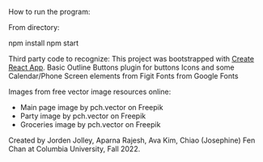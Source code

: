 How to run the program:

From directory:

npm install
npm start

Third party code to recognize:
This project was bootstrapped with [Create React App](https://github.com/facebook/create-react-app).
Basic Outline Buttons plugin for buttons
Icons and some Calendar/Phone Screen elements from Figit
Fonts from Google Fonts

Images from free vector image resources online:
- Main page image by pch.vector on Freepik
- Party image by pch.vector on Freepik
- Groceries image by pch.vector on Freepik

Created by Jorden Jolley, Aparna Rajesh, Ava Kim, Chiao (Josephine) Fen Chan at Columbia University, Fall 2022.
